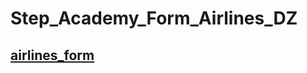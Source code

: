 # Step_Academy_Form_Airlines_DZ
## [airlines_form](https://svitlanasvit.github.io/Step_Academy_Form_Airlines_DZ/index.html)
